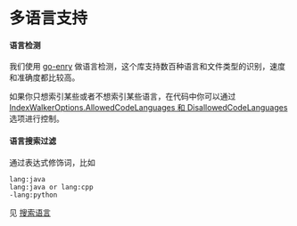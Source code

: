 多语言支持
======

#### 语言检测

我们使用 [go-enry](https://github.com/go-enry/go-enry) 做语言检测，这个库支持数百种语言和文件类型的识别，速度和准确度都比较高。

如果你只想索引某些或者不想索引某些语言，在代码中你可以通过 [IndexWalkerOptions.AllowedCodeLanguages 和 DisallowedCodeLanguages](https://github.com/huichen/kunlun/blob/master/pkg/types/walker_options.go) 选项进行控制。


#### 语言搜索过滤

通过表达式修饰词，比如

```
lang:java
lang:java or lang:cpp
-lang:python
```

见 [搜索语言](/doc/language.md)